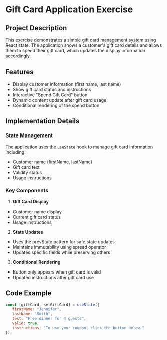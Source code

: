 # Gift Card Application Exercise

## Project Description
This exercise demonstrates a simple gift card management system using React state. The application shows a customer's gift card details and allows them to spend their gift card, which updates the display information accordingly.

## Features
- Display customer information (first name, last name)
- Show gift card status and instructions
- Interactive "Spend Gift Card" button
- Dynamic content update after gift card usage
- Conditional rendering of the spend button

## Implementation Details

### State Management
The application uses the `useState` hook to manage gift card information including:
- Customer name (firstName, lastName)
- Gift card text
- Validity status
- Usage instructions

### Key Components
1. **Gift Card Display**
  - Customer name display
  - Current gift card status
  - Usage instructions

2. **State Updates**
  - Uses the prevState pattern for safe state updates
  - Maintains immutability using spread operator
  - Updates specific fields while preserving others

3. **Conditional Rendering**
  - Button only appears when gift card is valid
  - Updated instructions after gift card use

## Code Example
```javascript
const [giftCard, setGiftCard] = useState({
   firstName: "Jennifer",
   lastName: "Smith",
   text: "Free dinner for 4 guests",
   valid: true,
   instructions: "To use your coupon, click the button below."
});